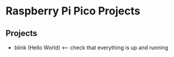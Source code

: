 # Raspberry Pi Pico Projects

## Projects

- blink (Hello World) <-- check that everything is up and running
